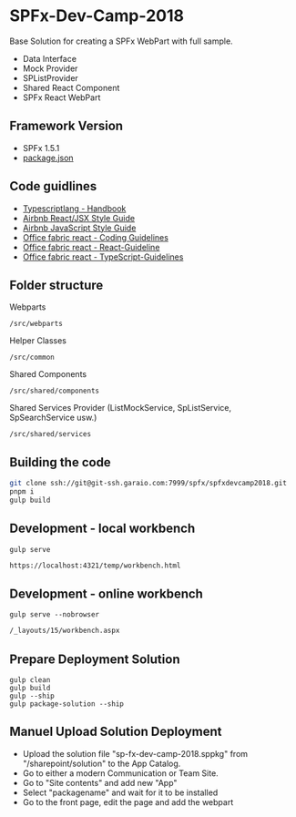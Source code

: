 # SPFx-Dev-Camp-2018

Base Solution for creating a SPFx WebPart with full sample.

- Data Interface
- Mock Provider
- SPListProvider
- Shared React Component
- SPFx React WebPart

## Framework Version

- SPFx 1.5.1
- [package.json](https://stash.garaio.com/projects/SPFX/repos/spfxdevcamp2018/browse/package.json)

## Code guidlines

- [Typescriptlang - Handbook](https://www.typescriptlang.org/docs/handbook/basic-types.html)
- [Airbnb React/JSX Style Guide](https://github.com/airbnb/javascript/blob/master/react/README.md)
- [Airbnb JavaScript Style Guide](https://github.com/airbnb/javascript)
- [Office fabric react - Coding Guidelines](https://github.com/OfficeDev/office-ui-fabric-react/wiki/Coding-Style)
- [Office fabric react - React-Guideline](https://github.com/OfficeDev/office-ui-fabric-react/wiki/React-Guidelines)
- [Office fabric react - TypeScript-Guidelines](https://github.com/OfficeDev/office-ui-fabric-react/wiki/TypeScript-Guidelines)

## Folder structure

Webparts

```bs
/src/webparts
```

Helper Classes

```bs
/src/common
```

Shared Components

```bs
/src/shared/components
```

Shared Services Provider (ListMockService, SpListService, SpSearchService usw.)

```bs
/src/shared/services
```

## Building the code

```bash
git clone ssh://git@git-ssh.garaio.com:7999/spfx/spfxdevcamp2018.git
pnpm i
gulp build
```

## Development - local workbench

```bs
gulp serve
```

```html
https://localhost:4321/temp/workbench.html
```

## Development - online workbench

```bs
gulp serve --nobrowser
```

```html
/_layouts/15/workbench.aspx
```

## Prepare Deployment Solution

```bs
gulp clean
gulp build
gulp --ship
gulp package-solution --ship
```

## Manuel Upload Solution Deployment

- Upload the solution file "sp-fx-dev-camp-2018.sppkg" from "/sharepoint/solution" to the App Catalog.
- Go to either a modern Communication or Team Site.
- Go to "Site contents" and add new "App"
- Select "packagename" and wait for it to be installed
- Go to the front page, edit the page and add the webpart
